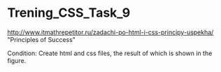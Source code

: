 # Trening_CSS_Task_9
http://www.itmathrepetitor.ru/zadachi-po-html-i-css-principy-uspekha/
"Principles of Success"

Condition: Create html and css files, the result of which is shown in the figure.
